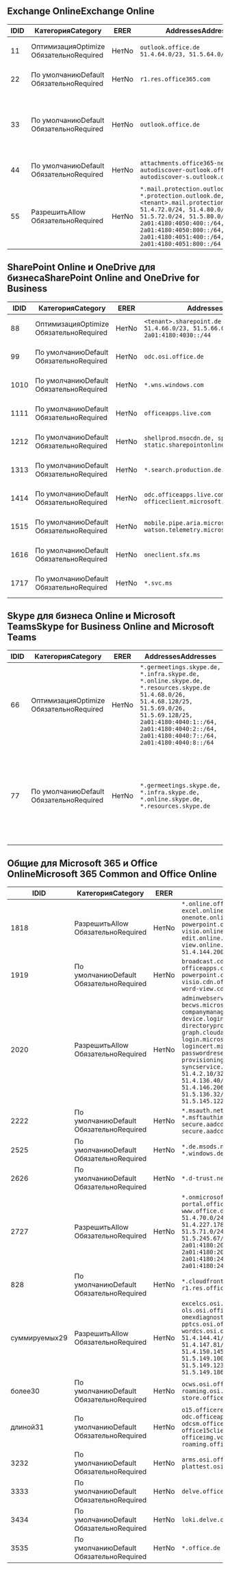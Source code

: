<!--THIS FILE IS AUTOMATICALLY GENERATED. MANUAL CHANGES WILL BE OVERWRITTEN.-->
<!--Please contact the Office 365 Endpoints team with any questions.-->
<!--Germany endpoints version 2019112700-->
<!--File generated 2019-11-27 11:00:11.7484-->

## <a name="exchange-online"></a><span data-ttu-id="19301-101">Exchange Online</span><span class="sxs-lookup"><span data-stu-id="19301-101">Exchange Online</span></span>

<span data-ttu-id="19301-102">ID</span><span class="sxs-lookup"><span data-stu-id="19301-102">ID</span></span> | <span data-ttu-id="19301-103">Категория</span><span class="sxs-lookup"><span data-stu-id="19301-103">Category</span></span> | <span data-ttu-id="19301-104">ER</span><span class="sxs-lookup"><span data-stu-id="19301-104">ER</span></span> | <span data-ttu-id="19301-105">Addresses</span><span class="sxs-lookup"><span data-stu-id="19301-105">Addresses</span></span> | <span data-ttu-id="19301-106">Порты</span><span class="sxs-lookup"><span data-stu-id="19301-106">Ports</span></span>
-- | -------------------- | -- | ------------------------------------------------------------------------------------------------------------------------------------------------------------------------------------------------------------------------------------------------------------ | -------------------------------
<span data-ttu-id="19301-107">1</span><span class="sxs-lookup"><span data-stu-id="19301-107">1</span></span> | <span data-ttu-id="19301-108">Оптимизация</span><span class="sxs-lookup"><span data-stu-id="19301-108">Optimize</span></span><BR><span data-ttu-id="19301-109">Обязательно</span><span class="sxs-lookup"><span data-stu-id="19301-109">Required</span></span> | <span data-ttu-id="19301-110">Нет</span><span class="sxs-lookup"><span data-stu-id="19301-110">No</span></span> | `outlook.office.de`<BR>`51.4.64.0/23, 51.5.64.0/23` | <span data-ttu-id="19301-111">**TCP:** 443, 80</span><span class="sxs-lookup"><span data-stu-id="19301-111">**TCP:** 443, 80</span></span>
<span data-ttu-id="19301-112">2</span><span class="sxs-lookup"><span data-stu-id="19301-112">2</span></span> | <span data-ttu-id="19301-113">По умолчанию</span><span class="sxs-lookup"><span data-stu-id="19301-113">Default</span></span><BR><span data-ttu-id="19301-114">Обязательно</span><span class="sxs-lookup"><span data-stu-id="19301-114">Required</span></span> | <span data-ttu-id="19301-115">Нет</span><span class="sxs-lookup"><span data-stu-id="19301-115">No</span></span> | `r1.res.office365.com` | <span data-ttu-id="19301-116">**TCP:** 443, 80</span><span class="sxs-lookup"><span data-stu-id="19301-116">**TCP:** 443, 80</span></span>
<span data-ttu-id="19301-117">3</span><span class="sxs-lookup"><span data-stu-id="19301-117">3</span></span> | <span data-ttu-id="19301-118">По умолчанию</span><span class="sxs-lookup"><span data-stu-id="19301-118">Default</span></span><BR><span data-ttu-id="19301-119">Обязательно</span><span class="sxs-lookup"><span data-stu-id="19301-119">Required</span></span> | <span data-ttu-id="19301-120">Нет</span><span class="sxs-lookup"><span data-stu-id="19301-120">No</span></span> | `outlook.office.de` | <span data-ttu-id="19301-121">**TCP:** 143, 25, 587, 993, 995</span><span class="sxs-lookup"><span data-stu-id="19301-121">**TCP:** 143, 25, 587, 993, 995</span></span>
<span data-ttu-id="19301-122">4</span><span class="sxs-lookup"><span data-stu-id="19301-122">4</span></span> | <span data-ttu-id="19301-123">По умолчанию</span><span class="sxs-lookup"><span data-stu-id="19301-123">Default</span></span><BR><span data-ttu-id="19301-124">Обязательно</span><span class="sxs-lookup"><span data-stu-id="19301-124">Required</span></span> | <span data-ttu-id="19301-125">Нет</span><span class="sxs-lookup"><span data-stu-id="19301-125">No</span></span> | `attachments.office365-net.de, autodiscover-outlook.office.de, autodiscover-s.outlook.de` | <span data-ttu-id="19301-126">**TCP:** 443, 80</span><span class="sxs-lookup"><span data-stu-id="19301-126">**TCP:** 443, 80</span></span>
<span data-ttu-id="19301-127">5</span><span class="sxs-lookup"><span data-stu-id="19301-127">5</span></span> | <span data-ttu-id="19301-128">Разрешить</span><span class="sxs-lookup"><span data-stu-id="19301-128">Allow</span></span><BR><span data-ttu-id="19301-129">Обязательно</span><span class="sxs-lookup"><span data-stu-id="19301-129">Required</span></span> | <span data-ttu-id="19301-130">Нет</span><span class="sxs-lookup"><span data-stu-id="19301-130">No</span></span> | `*.mail.protection.outlook.de, *.protection.outlook.de, <tenant>.mail.protection.outlook.de`<BR>`51.4.72.0/24, 51.4.80.0/27, 51.5.72.0/24, 51.5.80.0/27, 2a01:4180:4050:400::/64, 2a01:4180:4050:800::/64, 2a01:4180:4051:400::/64, 2a01:4180:4051:800::/64` | <span data-ttu-id="19301-131">**TCP:** 25, 443</span><span class="sxs-lookup"><span data-stu-id="19301-131">**TCP:** 25, 443</span></span>

## <a name="sharepoint-online-and-onedrive-for-business"></a><span data-ttu-id="19301-132">SharePoint Online и OneDrive для бизнеса</span><span class="sxs-lookup"><span data-stu-id="19301-132">SharePoint Online and OneDrive for Business</span></span>

<span data-ttu-id="19301-133">ID</span><span class="sxs-lookup"><span data-stu-id="19301-133">ID</span></span> | <span data-ttu-id="19301-134">Категория</span><span class="sxs-lookup"><span data-stu-id="19301-134">Category</span></span> | <span data-ttu-id="19301-135">ER</span><span class="sxs-lookup"><span data-stu-id="19301-135">ER</span></span> | <span data-ttu-id="19301-136">Addresses</span><span class="sxs-lookup"><span data-stu-id="19301-136">Addresses</span></span> | <span data-ttu-id="19301-137">Порты</span><span class="sxs-lookup"><span data-stu-id="19301-137">Ports</span></span>
-- | -------------------- | -- | ------------------------------------------------------------------------------ | ----------------
<span data-ttu-id="19301-138">8</span><span class="sxs-lookup"><span data-stu-id="19301-138">8</span></span> | <span data-ttu-id="19301-139">Оптимизация</span><span class="sxs-lookup"><span data-stu-id="19301-139">Optimize</span></span><BR><span data-ttu-id="19301-140">Обязательно</span><span class="sxs-lookup"><span data-stu-id="19301-140">Required</span></span> | <span data-ttu-id="19301-141">Нет</span><span class="sxs-lookup"><span data-stu-id="19301-141">No</span></span> | `<tenant>.sharepoint.de`<BR>`51.4.66.0/23, 51.5.66.0/23, 2a01:4180:4030::/44` | <span data-ttu-id="19301-142">**TCP:** 443, 80</span><span class="sxs-lookup"><span data-stu-id="19301-142">**TCP:** 443, 80</span></span>
<span data-ttu-id="19301-143">9</span><span class="sxs-lookup"><span data-stu-id="19301-143">9</span></span> | <span data-ttu-id="19301-144">По умолчанию</span><span class="sxs-lookup"><span data-stu-id="19301-144">Default</span></span><BR><span data-ttu-id="19301-145">Обязательно</span><span class="sxs-lookup"><span data-stu-id="19301-145">Required</span></span> | <span data-ttu-id="19301-146">Нет</span><span class="sxs-lookup"><span data-stu-id="19301-146">No</span></span> | `odc.osi.office.de` | <span data-ttu-id="19301-147">**TCP:** 443, 80</span><span class="sxs-lookup"><span data-stu-id="19301-147">**TCP:** 443, 80</span></span>
<span data-ttu-id="19301-148">10</span><span class="sxs-lookup"><span data-stu-id="19301-148">10</span></span> | <span data-ttu-id="19301-149">По умолчанию</span><span class="sxs-lookup"><span data-stu-id="19301-149">Default</span></span><BR><span data-ttu-id="19301-150">Обязательно</span><span class="sxs-lookup"><span data-stu-id="19301-150">Required</span></span> | <span data-ttu-id="19301-151">Нет</span><span class="sxs-lookup"><span data-stu-id="19301-151">No</span></span> | `*.wns.windows.com` | <span data-ttu-id="19301-152">**TCP:** 443, 80</span><span class="sxs-lookup"><span data-stu-id="19301-152">**TCP:** 443, 80</span></span>
<span data-ttu-id="19301-153">11</span><span class="sxs-lookup"><span data-stu-id="19301-153">11</span></span> | <span data-ttu-id="19301-154">По умолчанию</span><span class="sxs-lookup"><span data-stu-id="19301-154">Default</span></span><BR><span data-ttu-id="19301-155">Обязательно</span><span class="sxs-lookup"><span data-stu-id="19301-155">Required</span></span> | <span data-ttu-id="19301-156">Нет</span><span class="sxs-lookup"><span data-stu-id="19301-156">No</span></span> | `officeapps.live.com` | <span data-ttu-id="19301-157">**TCP:** 443, 80</span><span class="sxs-lookup"><span data-stu-id="19301-157">**TCP:** 443, 80</span></span>
<span data-ttu-id="19301-158">12</span><span class="sxs-lookup"><span data-stu-id="19301-158">12</span></span> | <span data-ttu-id="19301-159">По умолчанию</span><span class="sxs-lookup"><span data-stu-id="19301-159">Default</span></span><BR><span data-ttu-id="19301-160">Обязательно</span><span class="sxs-lookup"><span data-stu-id="19301-160">Required</span></span> | <span data-ttu-id="19301-161">Нет</span><span class="sxs-lookup"><span data-stu-id="19301-161">No</span></span> | `shellprod.msocdn.de, spoprod-a.akamaihd.net, static.sharepointonline.com` | <span data-ttu-id="19301-162">**TCP:** 443, 80</span><span class="sxs-lookup"><span data-stu-id="19301-162">**TCP:** 443, 80</span></span>
<span data-ttu-id="19301-163">13</span><span class="sxs-lookup"><span data-stu-id="19301-163">13</span></span> | <span data-ttu-id="19301-164">По умолчанию</span><span class="sxs-lookup"><span data-stu-id="19301-164">Default</span></span><BR><span data-ttu-id="19301-165">Обязательно</span><span class="sxs-lookup"><span data-stu-id="19301-165">Required</span></span> | <span data-ttu-id="19301-166">Нет</span><span class="sxs-lookup"><span data-stu-id="19301-166">No</span></span> | `*.search.production.de.azuretrafficmanager.de` | <span data-ttu-id="19301-167">**TCP:** 443</span><span class="sxs-lookup"><span data-stu-id="19301-167">**TCP:** 443</span></span>
<span data-ttu-id="19301-168">14</span><span class="sxs-lookup"><span data-stu-id="19301-168">14</span></span> | <span data-ttu-id="19301-169">По умолчанию</span><span class="sxs-lookup"><span data-stu-id="19301-169">Default</span></span><BR><span data-ttu-id="19301-170">Обязательно</span><span class="sxs-lookup"><span data-stu-id="19301-170">Required</span></span> | <span data-ttu-id="19301-171">Нет</span><span class="sxs-lookup"><span data-stu-id="19301-171">No</span></span> | `odc.officeapps.live.com, officeclient.microsoft.com` | <span data-ttu-id="19301-172">**TCP:** 443, 80</span><span class="sxs-lookup"><span data-stu-id="19301-172">**TCP:** 443, 80</span></span>
<span data-ttu-id="19301-173">15</span><span class="sxs-lookup"><span data-stu-id="19301-173">15</span></span> | <span data-ttu-id="19301-174">По умолчанию</span><span class="sxs-lookup"><span data-stu-id="19301-174">Default</span></span><BR><span data-ttu-id="19301-175">Обязательно</span><span class="sxs-lookup"><span data-stu-id="19301-175">Required</span></span> | <span data-ttu-id="19301-176">Нет</span><span class="sxs-lookup"><span data-stu-id="19301-176">No</span></span> | `mobile.pipe.aria.microsoft.com, ssw.live.com, watson.telemetry.microsoft.com` | <span data-ttu-id="19301-177">**TCP:** 443, 80</span><span class="sxs-lookup"><span data-stu-id="19301-177">**TCP:** 443, 80</span></span>
<span data-ttu-id="19301-178">16</span><span class="sxs-lookup"><span data-stu-id="19301-178">16</span></span> | <span data-ttu-id="19301-179">По умолчанию</span><span class="sxs-lookup"><span data-stu-id="19301-179">Default</span></span><BR><span data-ttu-id="19301-180">Обязательно</span><span class="sxs-lookup"><span data-stu-id="19301-180">Required</span></span> | <span data-ttu-id="19301-181">Нет</span><span class="sxs-lookup"><span data-stu-id="19301-181">No</span></span> | `oneclient.sfx.ms` | <span data-ttu-id="19301-182">**TCP:** 443, 80</span><span class="sxs-lookup"><span data-stu-id="19301-182">**TCP:** 443, 80</span></span>
<span data-ttu-id="19301-183">17</span><span class="sxs-lookup"><span data-stu-id="19301-183">17</span></span> | <span data-ttu-id="19301-184">По умолчанию</span><span class="sxs-lookup"><span data-stu-id="19301-184">Default</span></span><BR><span data-ttu-id="19301-185">Обязательно</span><span class="sxs-lookup"><span data-stu-id="19301-185">Required</span></span> | <span data-ttu-id="19301-186">Нет</span><span class="sxs-lookup"><span data-stu-id="19301-186">No</span></span> | `*.svc.ms` | <span data-ttu-id="19301-187">**TCP:** 443, 80</span><span class="sxs-lookup"><span data-stu-id="19301-187">**TCP:** 443, 80</span></span>

## <a name="skype-for-business-online-and-microsoft-teams"></a><span data-ttu-id="19301-188">Skype для бизнеса Online и Microsoft Teams</span><span class="sxs-lookup"><span data-stu-id="19301-188">Skype for Business Online and Microsoft Teams</span></span>

<span data-ttu-id="19301-189">ID</span><span class="sxs-lookup"><span data-stu-id="19301-189">ID</span></span> | <span data-ttu-id="19301-190">Категория</span><span class="sxs-lookup"><span data-stu-id="19301-190">Category</span></span> | <span data-ttu-id="19301-191">ER</span><span class="sxs-lookup"><span data-stu-id="19301-191">ER</span></span> | <span data-ttu-id="19301-192">Addresses</span><span class="sxs-lookup"><span data-stu-id="19301-192">Addresses</span></span> | <span data-ttu-id="19301-193">Порты</span><span class="sxs-lookup"><span data-stu-id="19301-193">Ports</span></span>
-- | -------------------- | -- | ----------------------------------------------------------------------------------------------------------------------------------------------------------------------------------------------------------------------------------------------- | --------------------------------------------------
<span data-ttu-id="19301-194">6</span><span class="sxs-lookup"><span data-stu-id="19301-194">6</span></span> | <span data-ttu-id="19301-195">Оптимизация</span><span class="sxs-lookup"><span data-stu-id="19301-195">Optimize</span></span><BR><span data-ttu-id="19301-196">Обязательно</span><span class="sxs-lookup"><span data-stu-id="19301-196">Required</span></span> | <span data-ttu-id="19301-197">Нет</span><span class="sxs-lookup"><span data-stu-id="19301-197">No</span></span> | `*.germeetings.skype.de, *.infra.skype.de, *.online.skype.de, *.resources.skype.de`<BR>`51.4.68.0/26, 51.4.68.128/25, 51.5.69.0/26, 51.5.69.128/25, 2a01:4180:4040:1::/64, 2a01:4180:4040:2::/64, 2a01:4180:4040:7::/64, 2a01:4180:4040:8::/64` | <span data-ttu-id="19301-198">**TCP:** 443, 80</span><span class="sxs-lookup"><span data-stu-id="19301-198">**TCP:** 443, 80</span></span><BR><span data-ttu-id="19301-199">**UDP:** 3478</span><span class="sxs-lookup"><span data-stu-id="19301-199">**UDP:** 3478</span></span>
<span data-ttu-id="19301-200">7</span><span class="sxs-lookup"><span data-stu-id="19301-200">7</span></span> | <span data-ttu-id="19301-201">По умолчанию</span><span class="sxs-lookup"><span data-stu-id="19301-201">Default</span></span><BR><span data-ttu-id="19301-202">Обязательно</span><span class="sxs-lookup"><span data-stu-id="19301-202">Required</span></span> | <span data-ttu-id="19301-203">Нет</span><span class="sxs-lookup"><span data-stu-id="19301-203">No</span></span> | `*.germeetings.skype.de, *.infra.skype.de, *.online.skype.de, *.resources.skype.de` | <span data-ttu-id="19301-204">**TCP:** 5061, 50000–59999</span><span class="sxs-lookup"><span data-stu-id="19301-204">**TCP:** 5061, 50000-59999</span></span><BR><span data-ttu-id="19301-205">**UDP:** 50000–59999</span><span class="sxs-lookup"><span data-stu-id="19301-205">**UDP:** 50000-59999</span></span>

## <a name="microsoft-365-common-and-office-online"></a><span data-ttu-id="19301-206">Общие для Microsoft 365 и Office Online</span><span class="sxs-lookup"><span data-stu-id="19301-206">Microsoft 365 Common and Office Online</span></span>

<span data-ttu-id="19301-207">ID</span><span class="sxs-lookup"><span data-stu-id="19301-207">ID</span></span> | <span data-ttu-id="19301-208">Категория</span><span class="sxs-lookup"><span data-stu-id="19301-208">Category</span></span> | <span data-ttu-id="19301-209">ER</span><span class="sxs-lookup"><span data-stu-id="19301-209">ER</span></span> | <span data-ttu-id="19301-210">Addresses</span><span class="sxs-lookup"><span data-stu-id="19301-210">Addresses</span></span> | <span data-ttu-id="19301-211">Порты</span><span class="sxs-lookup"><span data-stu-id="19301-211">Ports</span></span>
-- | ------------------- | -- | -------------------------------------------------------------------------------------------------------------------------------------------------------------------------------------------------------------------------------------------------------------------------------------------------------------------------------------------------------------------------------------------------------------------------------------------------------------------------------------------------------------------------------------------------------------------------------------------------------------------------- | ----------------
<span data-ttu-id="19301-212">18</span><span class="sxs-lookup"><span data-stu-id="19301-212">18</span></span> | <span data-ttu-id="19301-213">Разрешить</span><span class="sxs-lookup"><span data-stu-id="19301-213">Allow</span></span><BR><span data-ttu-id="19301-214">Обязательно</span><span class="sxs-lookup"><span data-stu-id="19301-214">Required</span></span> | <span data-ttu-id="19301-215">Нет</span><span class="sxs-lookup"><span data-stu-id="19301-215">No</span></span> | `*.online.office.de, broadcast.online.office.de, excel.online.office.de, onenote.online.office.de, powerpoint.online.office.de, visio.online.office.de, word-edit.online.office.de, word-view.online.office.de`<BR>`51.4.144.200/32, 51.5.149.3/32, 51.18.16.0/23` | <span data-ttu-id="19301-216">**TCP:** 443</span><span class="sxs-lookup"><span data-stu-id="19301-216">**TCP:** 443</span></span>
<span data-ttu-id="19301-217">19</span><span class="sxs-lookup"><span data-stu-id="19301-217">19</span></span> | <span data-ttu-id="19301-218">По умолчанию</span><span class="sxs-lookup"><span data-stu-id="19301-218">Default</span></span><BR><span data-ttu-id="19301-219">Обязательно</span><span class="sxs-lookup"><span data-stu-id="19301-219">Required</span></span> | <span data-ttu-id="19301-220">Нет</span><span class="sxs-lookup"><span data-stu-id="19301-220">No</span></span> | `broadcast.cdn.office.de, excel.cdn.office.de, officeapps.cdn.office.de, onenote.cdn.office.de, powerpoint.cdn.office.de, view.cdn.office.de, visio.cdn.office.de, word-edit.cdn.office.de, word-view.cdn.office.de` | <span data-ttu-id="19301-221">**TCP:** 443</span><span class="sxs-lookup"><span data-stu-id="19301-221">**TCP:** 443</span></span>
<span data-ttu-id="19301-222">20</span><span class="sxs-lookup"><span data-stu-id="19301-222">20</span></span> | <span data-ttu-id="19301-223">Разрешить</span><span class="sxs-lookup"><span data-stu-id="19301-223">Allow</span></span><BR><span data-ttu-id="19301-224">Обязательно</span><span class="sxs-lookup"><span data-stu-id="19301-224">Required</span></span> | <span data-ttu-id="19301-225">Нет</span><span class="sxs-lookup"><span data-stu-id="19301-225">No</span></span> | `adminwebservice.microsoftonline.de, becws.microsoftonline.de, companymanager.microsoftonline.de, device.login.microsoftonline.de, directoryprovisioning.cloudapi.de, graph.cloudapi.de, graph.microsoft.de, login.microsoftonline.de, logincert.microsoftonline.de, pas.cloudapi.de, passwordreset.activedirectory.microsoftazure.de, provisioningapi.microsoftonline.de, syncservice.microsoftonline.de`<BR>`51.4.2.10/32, 51.4.71.61/32, 51.4.136.38/31, 51.4.136.40/31, 51.4.136.42/32, 51.4.146.38/32, 51.4.146.206/32, 51.5.16.7/32, 51.5.71.22/32, 51.5.136.32/30, 51.5.136.36/32, 51.5.145.29/32, 51.5.145.122/32` | <span data-ttu-id="19301-226">**TCP:** 443, 80</span><span class="sxs-lookup"><span data-stu-id="19301-226">**TCP:** 443, 80</span></span>
<span data-ttu-id="19301-227">22</span><span class="sxs-lookup"><span data-stu-id="19301-227">22</span></span> | <span data-ttu-id="19301-228">По умолчанию</span><span class="sxs-lookup"><span data-stu-id="19301-228">Default</span></span><BR><span data-ttu-id="19301-229">Обязательно</span><span class="sxs-lookup"><span data-stu-id="19301-229">Required</span></span> | <span data-ttu-id="19301-230">Нет</span><span class="sxs-lookup"><span data-stu-id="19301-230">No</span></span> | `*.msauth.net, *.msauthimages.de, *.msftauth.net, *.msftauthimages.de, secure.aadcdn.microsoftonline-p.com, secure.aadcdn.microsoftonline-p.de` | <span data-ttu-id="19301-231">**TCP:** 443, 80</span><span class="sxs-lookup"><span data-stu-id="19301-231">**TCP:** 443, 80</span></span>
<span data-ttu-id="19301-232">25</span><span class="sxs-lookup"><span data-stu-id="19301-232">25</span></span> | <span data-ttu-id="19301-233">По умолчанию</span><span class="sxs-lookup"><span data-stu-id="19301-233">Default</span></span><BR><span data-ttu-id="19301-234">Обязательно</span><span class="sxs-lookup"><span data-stu-id="19301-234">Required</span></span> | <span data-ttu-id="19301-235">Нет</span><span class="sxs-lookup"><span data-stu-id="19301-235">No</span></span> | `*.de.msods.nsatc.net, *.office.de.akadns.net, *.windows.de.nsatc.net, officehome.msocdn.de` | <span data-ttu-id="19301-236">**TCP:** 443, 80</span><span class="sxs-lookup"><span data-stu-id="19301-236">**TCP:** 443, 80</span></span>
<span data-ttu-id="19301-237">26</span><span class="sxs-lookup"><span data-stu-id="19301-237">26</span></span> | <span data-ttu-id="19301-238">По умолчанию</span><span class="sxs-lookup"><span data-stu-id="19301-238">Default</span></span><BR><span data-ttu-id="19301-239">Обязательно</span><span class="sxs-lookup"><span data-stu-id="19301-239">Required</span></span> | <span data-ttu-id="19301-240">Нет</span><span class="sxs-lookup"><span data-stu-id="19301-240">No</span></span> | `*.d-trust.net` | <span data-ttu-id="19301-241">**TCP:** 443, 80</span><span class="sxs-lookup"><span data-stu-id="19301-241">**TCP:** 443, 80</span></span>
<span data-ttu-id="19301-242">27</span><span class="sxs-lookup"><span data-stu-id="19301-242">27</span></span> | <span data-ttu-id="19301-243">Разрешить</span><span class="sxs-lookup"><span data-stu-id="19301-243">Allow</span></span><BR><span data-ttu-id="19301-244">Обязательно</span><span class="sxs-lookup"><span data-stu-id="19301-244">Required</span></span> | <span data-ttu-id="19301-245">Нет</span><span class="sxs-lookup"><span data-stu-id="19301-245">No</span></span> | `*.onmicrosoft.de, *.osi.office.de, office.de, portal.office.de, webshell.suite.office.de, www.office.de`<BR>`51.4.70.0/24, 51.4.71.0/24, 51.4.226.115/32, 51.4.227.178/32, 51.4.230.178/32, 51.5.70.0/24, 51.5.71.0/24, 51.5.147.48/32, 51.5.242.163/32, 51.5.245.67/32, 2a01:4180:2001::92/128, 2a01:4180:2001::234/128, 2a01:4180:2001::3b8/128, 2a01:4180:2401::11f/128, 2a01:4180:2401::33b/128, 2a01:4180:2401::55b/128` | <span data-ttu-id="19301-246">**TCP:** 443, 80</span><span class="sxs-lookup"><span data-stu-id="19301-246">**TCP:** 443, 80</span></span>
<span data-ttu-id="19301-247">8</span><span class="sxs-lookup"><span data-stu-id="19301-247">28</span></span> | <span data-ttu-id="19301-248">По умолчанию</span><span class="sxs-lookup"><span data-stu-id="19301-248">Default</span></span><BR><span data-ttu-id="19301-249">Обязательно</span><span class="sxs-lookup"><span data-stu-id="19301-249">Required</span></span> | <span data-ttu-id="19301-250">Нет</span><span class="sxs-lookup"><span data-stu-id="19301-250">No</span></span> | `*.cloudfront.net, prod.msocdn.de, r1.res.office365.com, shellprod.msocdn.de` | <span data-ttu-id="19301-251">**TCP:** 443, 80</span><span class="sxs-lookup"><span data-stu-id="19301-251">**TCP:** 443, 80</span></span>
<span data-ttu-id="19301-252">суммируемых</span><span class="sxs-lookup"><span data-stu-id="19301-252">29</span></span> | <span data-ttu-id="19301-253">Разрешить</span><span class="sxs-lookup"><span data-stu-id="19301-253">Allow</span></span><BR><span data-ttu-id="19301-254">Обязательно</span><span class="sxs-lookup"><span data-stu-id="19301-254">Required</span></span> | <span data-ttu-id="19301-255">Нет</span><span class="sxs-lookup"><span data-stu-id="19301-255">No</span></span> | `excelcs.osi.office.de, excelps.osi.office.de, ols.osi.office.de, omexdiagnostics.osi.office.de, pptcs.osi.office.de, pptps.osi.office.de, wordcs.osi.office.de, wordps.osi.office.de`<BR>`51.4.144.41/32, 51.4.144.174/32, 51.4.145.38/32, 51.4.147.81/32, 51.4.147.233/32, 51.4.148.12/32, 51.4.150.145/32, 51.5.147.242/32, 51.5.149.100/32, 51.5.149.119/32, 51.5.149.123/32, 51.5.149.180/32, 51.5.149.186/32, 51.18.0.0/21` | <span data-ttu-id="19301-256">**TCP:** 443, 80</span><span class="sxs-lookup"><span data-stu-id="19301-256">**TCP:** 443, 80</span></span>
<span data-ttu-id="19301-257">более</span><span class="sxs-lookup"><span data-stu-id="19301-257">30</span></span> | <span data-ttu-id="19301-258">По умолчанию</span><span class="sxs-lookup"><span data-stu-id="19301-258">Default</span></span><BR><span data-ttu-id="19301-259">Обязательно</span><span class="sxs-lookup"><span data-stu-id="19301-259">Required</span></span> | <span data-ttu-id="19301-260">Нет</span><span class="sxs-lookup"><span data-stu-id="19301-260">No</span></span> | `ocws.osi.office.de, odc.osi.office.de, roaming.osi.office.de, sharepoint.de, store.office.de` | <span data-ttu-id="19301-261">**TCP:** 443, 80</span><span class="sxs-lookup"><span data-stu-id="19301-261">**TCP:** 443, 80</span></span>
<span data-ttu-id="19301-262">длиной</span><span class="sxs-lookup"><span data-stu-id="19301-262">31</span></span> | <span data-ttu-id="19301-263">По умолчанию</span><span class="sxs-lookup"><span data-stu-id="19301-263">Default</span></span><BR><span data-ttu-id="19301-264">Обязательно</span><span class="sxs-lookup"><span data-stu-id="19301-264">Required</span></span> | <span data-ttu-id="19301-265">Нет</span><span class="sxs-lookup"><span data-stu-id="19301-265">No</span></span> | `o15.officeredir.microsoft.com, odc.officeapps.live.com, odcsm.officeapps.live.com, office.microsoft.com, office15client.microsoft.com, officeimg.vo.msecnd.net, roaming.officeapps.live.com` | <span data-ttu-id="19301-266">**TCP:** 443, 80</span><span class="sxs-lookup"><span data-stu-id="19301-266">**TCP:** 443, 80</span></span>
<span data-ttu-id="19301-267">32</span><span class="sxs-lookup"><span data-stu-id="19301-267">32</span></span> | <span data-ttu-id="19301-268">По умолчанию</span><span class="sxs-lookup"><span data-stu-id="19301-268">Default</span></span><BR><span data-ttu-id="19301-269">Обязательно</span><span class="sxs-lookup"><span data-stu-id="19301-269">Required</span></span> | <span data-ttu-id="19301-270">Нет</span><span class="sxs-lookup"><span data-stu-id="19301-270">No</span></span> | `arms.osi.office.de, manage.osi.office.de, plattest.osi.office.de` | <span data-ttu-id="19301-271">**TCP:** 443, 80</span><span class="sxs-lookup"><span data-stu-id="19301-271">**TCP:** 443, 80</span></span>
<span data-ttu-id="19301-272">33</span><span class="sxs-lookup"><span data-stu-id="19301-272">33</span></span> | <span data-ttu-id="19301-273">По умолчанию</span><span class="sxs-lookup"><span data-stu-id="19301-273">Default</span></span><BR><span data-ttu-id="19301-274">Обязательно</span><span class="sxs-lookup"><span data-stu-id="19301-274">Required</span></span> | <span data-ttu-id="19301-275">Нет</span><span class="sxs-lookup"><span data-stu-id="19301-275">No</span></span> | `delve.office.de, res.delve.office.com` | <span data-ttu-id="19301-276">**TCP:** 443</span><span class="sxs-lookup"><span data-stu-id="19301-276">**TCP:** 443</span></span>
<span data-ttu-id="19301-277">34</span><span class="sxs-lookup"><span data-stu-id="19301-277">34</span></span> | <span data-ttu-id="19301-278">По умолчанию</span><span class="sxs-lookup"><span data-stu-id="19301-278">Default</span></span><BR><span data-ttu-id="19301-279">Обязательно</span><span class="sxs-lookup"><span data-stu-id="19301-279">Required</span></span> | <span data-ttu-id="19301-280">Нет</span><span class="sxs-lookup"><span data-stu-id="19301-280">No</span></span> | `loki.delve.office.de, lpcres.delve.office.com` | <span data-ttu-id="19301-281">**TCP:** 443</span><span class="sxs-lookup"><span data-stu-id="19301-281">**TCP:** 443</span></span>
<span data-ttu-id="19301-282">35</span><span class="sxs-lookup"><span data-stu-id="19301-282">35</span></span> | <span data-ttu-id="19301-283">По умолчанию</span><span class="sxs-lookup"><span data-stu-id="19301-283">Default</span></span><BR><span data-ttu-id="19301-284">Обязательно</span><span class="sxs-lookup"><span data-stu-id="19301-284">Required</span></span> | <span data-ttu-id="19301-285">Нет</span><span class="sxs-lookup"><span data-stu-id="19301-285">No</span></span> | `*.office.de` | <span data-ttu-id="19301-286">**TCP:** 443, 80</span><span class="sxs-lookup"><span data-stu-id="19301-286">**TCP:** 443, 80</span></span>
